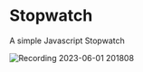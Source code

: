 # Stopwatch
A simple Javascript Stopwatch 



![Recording 2023-06-01 201808](https://github.com/Yeswanth-S/Stopwatch/assets/60181194/801eb61b-fb4e-4762-b773-5903bb675e1b)

